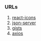 ### URLs

1. [react-icons](https://react-icons.github.io/react-icons/)
2. [json-server](https://www.npmjs.com/package/json-server)
3. [gists](https://gist.github.com/CrispenGari/794a10de80b0bc3f5ff3a7b99ebb88de)
4. [axios](https://axios-http.com/docs/intro)
